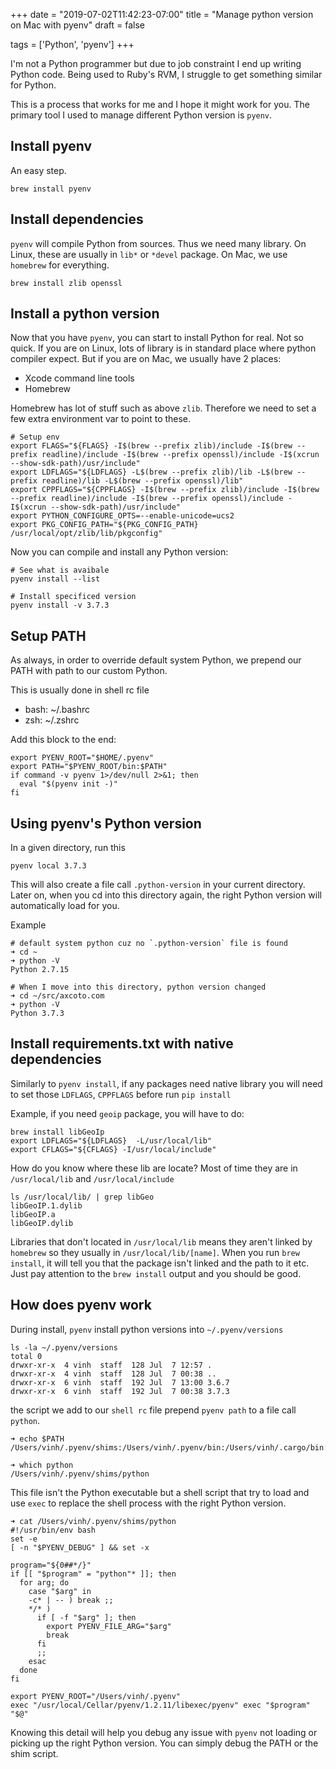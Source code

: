 +++
date = "2019-07-02T11:42:23-07:00"
title = "Manage python version on Mac with pyenv"
draft = false

tags = ['Python', 'pyenv']
+++

I'm not a Python programmer but due to job constraint I end up writing
Python code. Being used to Ruby's RVM, I struggle to get something
similar for Python.

This is a process that works for me and I hope it might work for you.
The primary tool I used to manage different Python version is `pyenv`.

## Install pyenv

An easy step.

```
brew install pyenv
```

## Install dependencies

`pyenv` will compile Python from sources. Thus we need many library. On
Linux, these are usually in `lib*` or `*devel` package. On Mac, we use
`homebrew` for everything.

```
brew install zlib openssl
```

## Install a python version

Now that you have `pyenv`, you can start to install Python for real. Not
so quick. If you are on Linux, lots of library is in standard place
where python compiler expect. But if you are on Mac, we usually have 2
places:

- Xcode command line tools
- Homebrew

Homebrew has lot of stuff such as above `zlib`. Therefore we need to set
a few extra environment var to point to these.

```
# Setup env
export FLAGS="${FLAGS} -I$(brew --prefix zlib)/include -I$(brew --prefix readline)/include -I$(brew --prefix openssl)/include -I$(xcrun --show-sdk-path)/usr/include"
export LDFLAGS="${LDFLAGS} -L$(brew --prefix zlib)/lib -L$(brew --prefix readline)/lib -L$(brew --prefix openssl)/lib"
export CPPFLAGS="${CPPFLAGS} -I$(brew --prefix zlib)/include -I$(brew --prefix readline)/include -I$(brew --prefix openssl)/include -I$(xcrun --show-sdk-path)/usr/include"
export PYTHON_CONFIGURE_OPTS=--enable-unicode=ucs2
export PKG_CONFIG_PATH="${PKG_CONFIG_PATH} /usr/local/opt/zlib/lib/pkgconfig"
```

Now you can compile and install any Python version:

```
# See what is avaibale
pyenv install --list

# Install specificed version
pyenv install -v 3.7.3
```

## Setup PATH

As always, in order to override default system Python, we prepend our
PATH with path to our custom Python.

This is usually done in shell rc file

- bash: ~/.bashrc
- zsh: ~/.zshrc

Add this block to the end:

```
export PYENV_ROOT="$HOME/.pyenv"
export PATH="$PYENV_ROOT/bin:$PATH"
if command -v pyenv 1>/dev/null 2>&1; then
  eval "$(pyenv init -)"
fi
```

## Using pyenv's Python version

In a given directory, run this

```
pyenv local 3.7.3
```

This will also create a file call `.python-version` in your current
directory. Later on, when you cd into this directory again, the right
Python version will automatically load for you.

Example

```
# default system python cuz no `.python-version` file is found
➜ cd ~
➜ python -V
Python 2.7.15

# When I move into this directory, python version changed
➜ cd ~/src/axcoto.com
➜ python -V
Python 3.7.3
```

## Install requirements.txt with native dependencies

Similarly to `pyenv install`, if any packages need native library you
will need to set those `LDFLAGS`, `CPPFLAGS` before run `pip install`

Example, if you need `geoip` package, you will have to do:


```
brew install libGeoIp
export LDFLAGS="${LDFLAGS}  -L/usr/local/lib"
export CFLAGS="${CFLAGS} -I/usr/local/include"
```

How do you know where these lib are locate? Most of time they are in
`/usr/local/lib` and `/usr/local/include`

```
ls /usr/local/lib/ | grep libGeo
libGeoIP.1.dylib
libGeoIP.a
libGeoIP.dylib
```

Libraries that don't located in `/usr/local/lib` means they aren't
linked by `homebrew` so they usually in `/usr/local/lib/[name]`. When
you run `brew install`, it will tell you that the package isn't linked
and the path to it etc. Just pay attention to the `brew install` output
and you should be good.

## How does pyenv work

During install, `pyenv` install python versions into `~/.pyenv/versions`

```
ls -la ~/.pyenv/versions
total 0
drwxr-xr-x  4 vinh  staff  128 Jul  7 12:57 .
drwxr-xr-x  4 vinh  staff  128 Jul  7 00:38 ..
drwxr-xr-x  6 vinh  staff  192 Jul  7 13:00 3.6.7
drwxr-xr-x  6 vinh  staff  192 Jul  7 00:38 3.7.3
```

the script we add to our `shell rc` file prepend `pyenv path` to a file
call `python`.

```
➜ echo $PATH
/Users/vinh/.pyenv/shims:/Users/vinh/.pyenv/bin:/Users/vinh/.cargo/bin:/Users/vinh/.cargo/bin:/usr/local/bin:/usr/bin:/bin:/usr/sbin:/sbin:/Library/TeX/texbin:/Users/vinh/.rvm/bin:/Users/vinh/bin:/Users/vinh/go/bin:

➜ which python
/Users/vinh/.pyenv/shims/python
```

This file isn't the Python executable but a shell script that try to
load and use `exec` to replace the shell process with the right Python
version.

```
➜ cat /Users/vinh/.pyenv/shims/python
#!/usr/bin/env bash
set -e
[ -n "$PYENV_DEBUG" ] && set -x

program="${0##*/}"
if [[ "$program" = "python"* ]]; then
  for arg; do
    case "$arg" in
    -c* | -- ) break ;;
    */* )
      if [ -f "$arg" ]; then
        export PYENV_FILE_ARG="$arg"
        break
      fi
      ;;
    esac
  done
fi

export PYENV_ROOT="/Users/vinh/.pyenv"
exec "/usr/local/Cellar/pyenv/1.2.11/libexec/pyenv" exec "$program" "$@"
```

Knowing this detail will help you debug any issue with `pyenv` not
loading or picking up the right Python version. You can simply debug the
PATH or the shim script.
